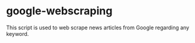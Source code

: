 # google-webscraping
This script is used to web scrape news articles from Google regarding any keyword.
